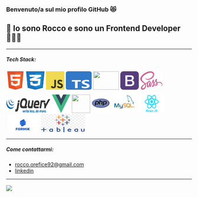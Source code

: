 ### Benvenuto/a sul mio profilo GitHub 😻

## 👋  Io sono Rocco e sono un Frontend Developer 🧑🏻‍💻

***

##### Tech Stack:
<span> <img src="/img/html.png" width="50" height="50" /> </span>
<span> <img src="/img/css.png" width="50" height="50" /> </span>
<span> <img src="/img/javascript.png" width="50" height="50" /> </span>
<span> <img src="/img/ts.png" width="70" height="50" /> </span>
<span> <img src="/img/tailwind" width="70" height="50" /> </span>
<span> <img src="/img/bootstrap.png" width="50" height="50" /> </span>
<span> <img src="/img/sass.png" width="60" height="50" /> </span>
<span> <img src="/img/jq.png" width="120" height="40" /> </span>
<span> <img src="/img/vuejs.png" width="50" height="50" /> </span>
<span> <img src="https://angular.io/assets/images/logos/angularjs/AngularJS-Shield.svg" width="50" height="50" /> </span>
<span> <img src="/img/php.png" width="50" height="50" /> </span>
<span> <img src="/img/mysql.png" width="70" height="60" /> </span>
<span> <img src="/img/react.png" width="70" height="50" /> </span>
<span> <img src="/img/formik.png" width="90" height="50" /> </span>
<span> <img src="/img/tableau.png" width="120" height="50" /> </span>

***

##### Come contattarmi:
* rocco.orefice92@gmail.com
* [linkedin](https://www.linkedin.com/in/rocco-orefice-1879aa168/)

***

<a href="https://github.com/anuraghazra/github-readme-stats">
  <img align="center" src="https://github-readme-stats.vercel.app/api/top-langs/?username=roccorefice&show_icons=true&theme=dark">
</a>
<!-- <a href="https://github.com/anuraghazra/convoychat">
  <img align="center" src="https://github-readme-stats.vercel.app/api?username=roccorefice&show_icons=true&theme=dark" />
</a> -->







